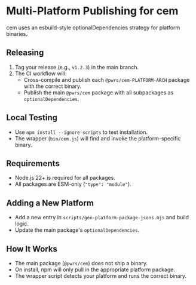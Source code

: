 # Multi-Platform Publishing for cem

cem uses an esbuild-style optionalDependencies strategy for platform binaries.

## Releasing

1. Tag your release (e.g., `v1.2.3`) in the main branch.
2. The CI workflow will:
   - Cross-compile and publish each `@pwrs/cem-PLATFORM-ARCH` package with the correct binary.
   - Publish the main `@pwrs/cem` package with all subpackages as `optionalDependencies`.

## Local Testing

- Use `npm install --ignore-scripts` to test installation.
- The wrapper (`bin/cem.js`) will find and invoke the platform-specific binary.

## Requirements

- Node.js 22+ is required for all packages.
- All packages are ESM-only (`"type": "module"`).

## Adding a New Platform

- Add a new entry in `scripts/gen-platform-package-jsons.mjs` and build logic.
- Update the main package's `optionalDependencies`.

## How It Works

- The main package (`@pwrs/cem`) does not ship a binary.
- On install, npm will only pull in the appropriate platform package.
- The wrapper script detects your platform and runs the correct binary.
